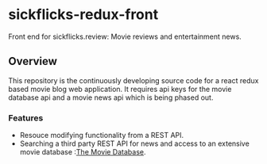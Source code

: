 # sickflicks-redux-front

Front end for sickflicks.review: Movie reviews and entertainment news.


## Overview

This repository is the continuously developing source code for a react redux based movie blog web application.  It requires api keys for the movie database api and a movie news api which is being phased out.

### Features

- Resouce modifying functionality from a REST API.
- Searching a third party REST API for news and access to an extensive movie database :[The Movie Database](https://themoviedb.org).  